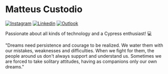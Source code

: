 # Matteus Custodio

[![Instagram](https://img.shields.io/badge/@matteus.custodio.rl-cb6f1a?style=flat-square&logo=instagram&logoColor=ffffff)](https://www.instagram.com/matteuscustodio.rl/)
[![Linkedin](https://img.shields.io/badge/Matteus_Da_Silva_Custodio-cb6f1a?style=flat-square&logo=linkedin&logoColor=ffffff)](https://www.linkedin.com/in/matteus-da-silva-custodio-71a549287/)
[![Outlook](https://img.shields.io/badge/matteuscustodio17@outlook.com-cb6f1a?style=flat-square&logo=microsoft-outlook&logoColor=ffffff)](mailto:matteuscustodio17@outlook.com)

Passionate about all kinds of technology and a Cypress enthusiast! 💻

"Dreams need persistence and courage to be realized. We water them with our mistakes, weaknesses and difficulties. When we fight for them, the people around us don't always support and understand us. Sometimes we are forced to take solitary attitudes, having as companions only our own dreams."
